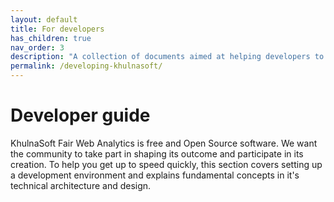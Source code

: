 ```yaml
---
layout: default
title: For developers
has_children: true
nav_order: 3
description: "A collection of documents aimed at helping developers to contribute to KhulnaSoft Fair Web Analytics."
permalink: /developing-khulnasoft/
---
```


<!--
Copyright 2020 - KhulnaSoft Authors <admin@khulnasoft.com>
SPDX-License-Identifier: Apache-2.0
-->

# Developer guide

KhulnaSoft Fair Web Analytics is free and Open Source software. We want the community to take part in shaping its outcome and participate in its creation. To help you get up to speed quickly, this section covers setting up a development environment and explains fundamental concepts in it's technical architecture and design.
